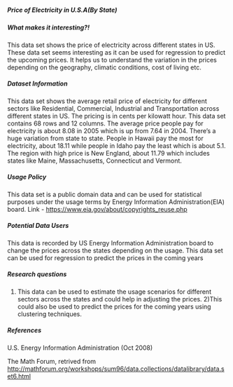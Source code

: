 ##### Price of Electricity in U.S.A(By State)

##### What makes it interesting?!
This data set shows the price of electricity across different states in US. These data set seems interesting as it can be used for regression to predict the upcoming prices. It helps us to understand the variation in the prices depending on the geography, climatic conditions, cost of living etc.

##### Dataset Information
This data set shows the average retail price of electricity for different sectors like Residential, Commercial, Industrial and Transportation across different states in US. The pricing is in cents per kilowatt hour. This data set contains 68 rows and 12 columns. The average price people pay for electricity is about 8.08 in 2005 which is up from 7.64 in 2004. There’s a huge variation from state to state. People in Hawaii pay the most for electricity, about 18.11 while people in Idaho pay the least which is about 5.1. The region with high price is New England, about 11.79 which includes states like Maine, Massachusetts, Connecticut and Vermont.

##### Usage Policy
This data set is a public domain data and can be used for statistical purposes under the usage terms by Energy Information Administration(EIA) board. 
Link - https://www.eia.gov/about/copyrights_reuse.php

##### Potential Data Users
This data is recorded by US Energy Information Administration board to change the prices across the states depending on the usage. This data set can be used for regression to predict the prices in the coming years

##### Research questions
1) This data can be used to estimate the usage scenarios for different sectors across the states and could help in adjusting the prices.
2)This could also be used to predict the prices for the coming years using clustering techniques.

##### References

U.S. Energy Information Administration (Oct 2008)

The Math Forum, retrived from http://mathforum.org/workshops/sum96/data.collections/datalibrary/data.set6.html
